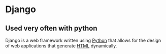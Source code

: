 # Django
## Used very often with **python**
Django is a web framework written using [Python](/wiki/Python) that allows for the design of web applications that generate [HTML](/wiki/HTML) dynamically.
